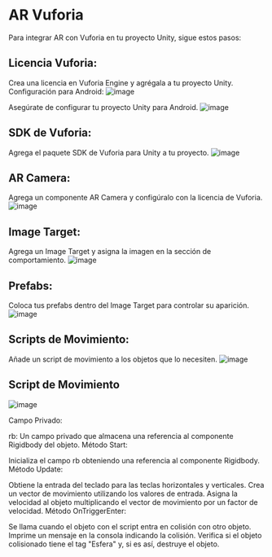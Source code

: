 # AR Vuforia
Para integrar AR con Vuforia en tu proyecto Unity, sigue estos pasos:


## Licencia Vuforia:

Crea una licencia en Vuforia Engine y agrégala a tu proyecto Unity.
Configuración para Android:
![image](https://github.com/Ariel454/AR_Vuforia/assets/121766763/460d16e4-7869-445f-a06c-95679cc655d4)


Asegúrate de configurar tu proyecto Unity para Android.
![image](https://github.com/Ariel454/AR_Vuforia/assets/121766763/79c6a241-abc6-4458-8c93-18c3e0508a43)
## SDK de Vuforia:

Agrega el paquete SDK de Vuforia para Unity a tu proyecto.
![image](https://github.com/Ariel454/AR_Vuforia/assets/121766763/dc94bc8b-03cf-4d77-8c69-d7e01889d937)

## AR Camera:

Agrega un componente AR Camera y configúralo con la licencia de Vuforia.
![image](https://github.com/Ariel454/AR_Vuforia/assets/121766763/59be63be-26a3-4dd3-850f-16a5c59a4971)

## Image Target:

Agrega un Image Target y asigna la imagen en la sección de comportamiento.
![image](https://github.com/Ariel454/AR_Vuforia/assets/121766763/622d145d-558f-4a10-97bc-6441d207c749)

## Prefabs:

Coloca tus prefabs dentro del Image Target para controlar su aparición.
![image](https://github.com/Ariel454/AR_Vuforia/assets/121766763/21515e03-5f84-47e6-9453-bcc4a4526c14)

## Scripts de Movimiento:

Añade un script de movimiento a los objetos que lo necesiten.
![image](https://github.com/Ariel454/AR_Vuforia/assets/121766763/5fc8982c-303f-45af-a1d9-bf3143befbae)

## Script de Movimiento
![image](https://github.com/Ariel454/AR_Vuforia/assets/121766763/d35541a5-82aa-4c26-ace5-c3e74a743cf9)

Campo Privado:

rb: Un campo privado que almacena una referencia al componente Rigidbody del objeto.
Método Start:

Inicializa el campo rb obteniendo una referencia al componente Rigidbody.
Método Update:

Obtiene la entrada del teclado para las teclas horizontales y verticales.
Crea un vector de movimiento utilizando los valores de entrada.
Asigna la velocidad al objeto multiplicando el vector de movimiento por un factor de velocidad.
Método OnTriggerEnter:

Se llama cuando el objeto con el script entra en colisión con otro objeto.
Imprime un mensaje en la consola indicando la colisión.
Verifica si el objeto colisionado tiene el tag "Esfera" y, si es así, destruye el objeto.
